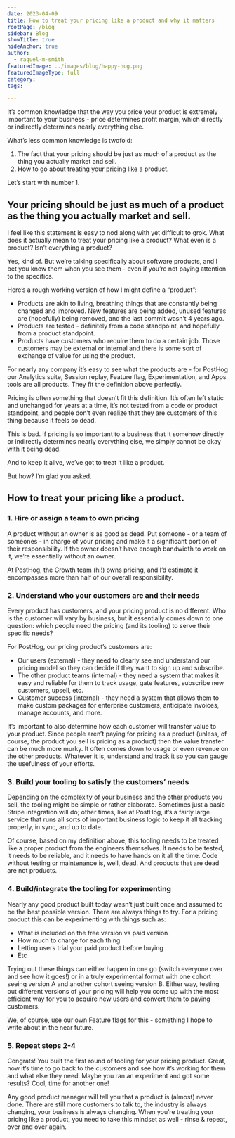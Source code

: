 ```yaml
---
date: 2023-04-09
title: How to treat your pricing like a product and why it matters
rootPage: /blog
sidebar: Blog
showTitle: true
hideAnchor: true
author:
  - raquel-m-smith
featuredImage: ../images/blog/happy-hog.png
featuredImageType: full
category: 
tags:

---
```

It’s common knowledge that the way you price your product is extremely important to your business - price determines profit margin, which directly or indirectly determines nearly everything else. 

What’s less common knowledge is twofold:

1. The fact that your pricing should be just as much of a product as the thing you actually market and sell.
2. How to go about treating your pricing like a product.

Let’s start with number 1.

## Your pricing should be just as much of a product as the thing you actually market and sell.

I feel like this statement is easy to nod along with yet difficult to grok. What does it actually mean to treat your pricing like a product? What even is a product? Isn’t everything a product?

Yes, kind of. But we’re talking specifically about software products, and I bet you know them when you see them - even if you’re not paying attention to the specifics. 

Here’s a rough working version of how I might define a “product”:

- Products are akin to living, breathing things that are constantly being changed and improved. New features are being added, unused features are (hopefully) being removed, and the last commit wasn’t 4 years ago.
- Products are tested - definitely from a code standpoint, and hopefully from a product standpoint. 
- Products have customers who require them to do a certain job. Those customers may be external or internal and there is some sort of exchange of value for using the product.

For nearly any company it’s easy to see what the products are - for PostHog our Analytics suite, Session replay, Feature flag, Experimentation, and Apps tools are all products. They fit the definition above perfectly. 

Pricing is often something that doesn’t fit this definition. It’s often left static and unchanged for years at a time, it’s not tested from a code or product standpoint, and people don’t even realize that they are customers of this thing because it feels so dead.

This is bad. If pricing is so important to a business that it somehow directly or indirectly determines nearly everything else, we simply cannot be okay with it being dead. 

And to keep it alive, we’ve got to treat it like a product.

But how? I’m glad you asked.

## How to treat your pricing like a product. 

### 1. Hire or assign a team to own pricing
A product without an owner is as good as dead. Put someone - or a team of someones - in charge of your pricing and make it a significant portion of their responsibility. If the owner doesn’t have enough bandwidth to work on it, we’re essentially without an owner.

At PostHog, the Growth team (hi!) owns pricing, and I’d estimate it encompasses more than half of our overall responsibility.

### 2. Understand who your customers are and their needs
Every product has customers, and your pricing product is no different. Who is the customer will vary by business, but it essentially comes down to one question: which people need the pricing (and its tooling) to serve their specific needs?

For PostHog, our pricing product’s customers are:

- Our users (external) - they need to clearly see and understand our pricing model so they can decide if they want to sign up and subscribe.
- The other product teams (internal) - they need a system that makes it easy and reliable for them to track usage, gate features, subscribe new customers, upsell, etc.
- Customer success (internal) - they need a system that allows them to make custom packages for enterprise customers, anticipate invoices, manage accounts, and more.

It’s important to also determine how each customer will transfer value to your product. Since people aren’t paying for pricing as a product (unless, of course, the product you sell is pricing as a product) then the value transfer can be much more murky. It often comes down to usage or even revenue on the other products. Whatever it is, understand and track it so you can gauge the usefulness of your efforts.

### 3. Build your tooling to satisfy the customers’ needs

Depending on the complexity of your business and the other products you sell, the tooling might be simple or rather elaborate. Sometimes just a basic Stripe integration will do; other times, like at PostHog, it’s a fairly large service that runs all sorts of important business logic to keep it all tracking properly, in sync, and up to date. 

Of course, based on my definition above, this tooling needs to be treated like a proper product from the engineers themselves. It needs to be tested, it needs to be reliable, and it needs to have hands on it all the time. Code without testing or maintenance is, well, dead. And products that are dead are not products.

### 4. Build/integrate the tooling for experimenting

Nearly any good product built today wasn’t just built once and assumed to be the best possible version. There are always things to try. For a pricing product this can be experimenting with things such as:

- What is included on the free version vs paid version
- How much to charge for each thing
- Letting users trial your paid product before buying
- Etc

Trying out these things can either happen in one go (switch everyone over and see how it goes!) or in a truly experimental format with one cohort seeing version A and another cohort seeing version B. Either way, testing out different versions of your pricing will help you come up with the most efficient way for you to acquire new users and convert them to paying customers.

We, of course, use our own Feature flags for this - something I hope to write about in the near future.

### 5. Repeat steps 2-4

Congrats! You built the first round of tooling for your pricing product. Great, now it’s time to go back to the customers and see how it’s working for them and what else they need. Maybe you ran an experiment and got some results? Cool, time for another one!

Any good product manager will tell you that a product is (almost) never done. There are still more customers to talk to, the industry is always changing, your business is always changing. When you’re treating your pricing like a product, you need to take this mindset as well - rinse & repeat, over and over again.